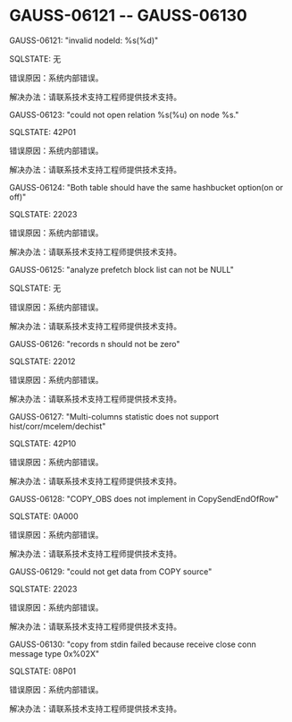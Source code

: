 # GAUSS-06121 -- GAUSS-06130<a name="ZH-CN_TOPIC_0302073106"></a>

GAUSS-06121: "invalid nodeId: %s\(%d\)"

SQLSTATE: 无

错误原因：系统内部错误。

解决办法：请联系技术支持工程师提供技术支持。

GAUSS-06123: "could not open relation %s\(%u\) on node %s."

SQLSTATE: 42P01

错误原因：系统内部错误。

解决办法：请联系技术支持工程师提供技术支持。

GAUSS-06124: "Both table should have the same hashbucket option\(on or off\)"

SQLSTATE: 22023

错误原因：系统内部错误。

解决办法：请联系技术支持工程师提供技术支持。

GAUSS-06125: "analyze prefetch block list can not be NULL"

SQLSTATE: 无

错误原因：系统内部错误。

解决办法：请联系技术支持工程师提供技术支持。

GAUSS-06126: "records n should not be zero"

SQLSTATE: 22012

错误原因：系统内部错误。

解决办法：请联系技术支持工程师提供技术支持。

GAUSS-06127: "Multi-columns statistic does not support hist/corr/mcelem/dechist"

SQLSTATE: 42P10

错误原因：系统内部错误。

解决办法：请联系技术支持工程师提供技术支持。

GAUSS-06128: "COPY\_OBS does not implement in CopySendEndOfRow"

SQLSTATE: 0A000

错误原因：系统内部错误。

解决办法：请联系技术支持工程师提供技术支持。

GAUSS-06129: "could not get data from COPY source"

SQLSTATE: 22023

错误原因：系统内部错误。

解决办法：请联系技术支持工程师提供技术支持。

GAUSS-06130: "copy from stdin failed because receive close conn message type 0x%02X"

SQLSTATE: 08P01

错误原因：系统内部错误。

解决办法：请联系技术支持工程师提供技术支持。

